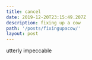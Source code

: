 ```yaml
---
title: cancel
date: 2019-12-20T23:15:49.207Z
description: fixing up a cow
path: '/posts/fixingupacow/'
layout: post
---
```


utterly impeccable
